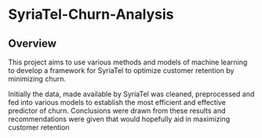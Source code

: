 # SyriaTel-Churn-Analysis
## Overview
This project aims to use various methods and models of machine learning to develop a framework for SyriaTel to optimize customer retention by minimizing churn.

Initially the data, made available by SyriaTel was cleaned, preprocessed and fed into various models to establish the most efficient and effective predictor of churn.
Conclusions were drawn from these results and recommendations were given that would hopefully aid in maximizing customer retention

 
